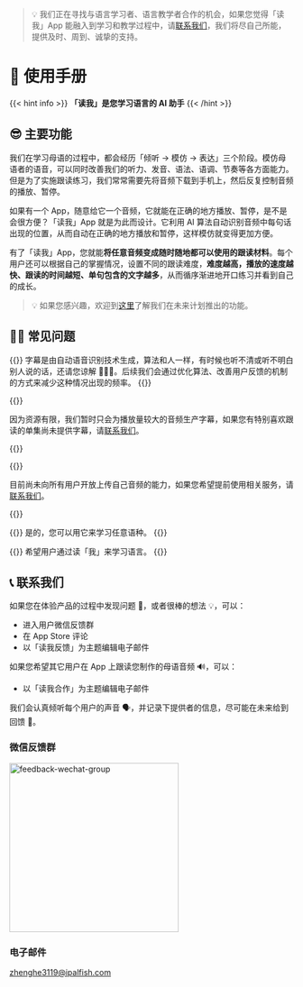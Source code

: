 > 💡 我们正在寻找与语言学习者、语言教学者合作的机会，如果您觉得「读我」App 能融入到学习和教学过程中，请[联系我们](#-联系我们)，我们将尽自己所能，提供及时、周到、诚挚的支持。

# 📖 使用手册

{{< hint info >}}
**「读我」是您学习语言的 AI 助手**
{{< /hint >}}

## 😎 主要功能

我们在学习母语的过程中，都会经历「倾听 -> 模仿 -> 表达」三个阶段。模仿母语者的语音，可以同时改善我们的听力、发音、语法、语调、节奏等各方面能力。但是为了实施跟读练习，我们常常需要先将音频下载到手机上，然后反复控制音频的播放、暂停。

如果有一个 App，随意给它一个音频，它就能在正确的地方播放、暂停，是不是会很方便？「读我」App 就是为此而设计。它利用 AI 算法自动识别音频中每句话出现的位置，从而自动在正确的地方播放和暂停，这样模仿就变得更加方便。

有了「读我」App，您就能**将任意音频变成随时随地都可以使用的跟读材料**。每个用户还可以根据自己的掌握情况，设置不同的跟读难度，**难度越高，播放的速度越快、跟读的时间越短、单句包含的文字越多**，从而循序渐进地开口练习并看到自己的成长。

> 💡 如果您感兴趣，欢迎到[这里](./roadmap)了解我们在未来计划推出的功能。

## 🙋🏻 常见问题

{{<faq title="字幕不精准？" id="inaccurate-captions">}}
字幕是由自动语音识别技术生成，算法和人一样，有时候也听不清或听不明白别人说的话，还请您谅解 🙇🏻‍♂️。后续我们会通过优化算法、改善用户反馈的机制的方式来减少这种情况出现的频率。
{{</faq>}}

{{<faq title="没有字幕？" id="no-caption-found">}}

因为资源有限，我们暂时只会为播放量较大的音频生产字幕，如果您有特别喜欢跟读的单集尚未提供字幕，请[联系我们](#-联系我们)。

{{</faq>}}

{{<faq title="想使用自己的音频？" id="specific-audios">}}

目前尚未向所有用户开放上传自己音频的能力，如果您希望提前使用相关服务，请[联系我们](#-联系我们)。

{{</faq>}}

{{<faq title="任何语言都支持吗？">}}
是的，您可以用它来学习任意语种。
{{</faq>}}

{{<faq title="为什么叫「读我」？">}}
希望用户通过读「我」来学习语言。
{{</faq>}}

## 📞 联系我们

如果您在体验产品的过程中发现问题 🐞，或者很棒的想法 💡，可以：

- 进入用户微信反馈群
- 在 App Store 评论
- 以「读我反馈」为主题编辑电子邮件

如果您希望其它用户在 App 上跟读您制作的母语音频 🔊，可以：

- 以「读我合作」为主题编辑电子邮件

我们会认真倾听每个用户的声音 🗣，并记录下提供者的信息，尽可能在未来给到回馈 🎁。

### 微信反馈群

<img src="https://hangzhoureadme.oss-cn-hangzhou.aliyuncs.com/hz/readme/materials/b7/83/bee5359f500d915018d7ce8ec6e1" alt="feedback-wechat-group" width=300 />

### 电子邮件

zhenghe3119@ipalfish.com
